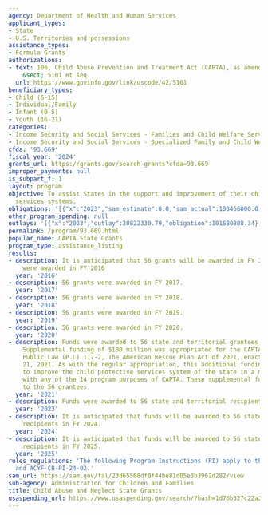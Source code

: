 ```yaml
---
agency: Department of Health and Human Services
applicant_types:
- State
- U.S. Territories and possessions
assistance_types:
- Formula Grants
authorizations:
- text: 106, Child Abuse Prevention and Treatment Act (CAPTA), as amended. 42 U.S.C.
    &sect; 5101 et seq.
  url: https://www.govinfo.gov/link/uscode/42/5101
beneficiary_types:
- Child (6-15)
- Individual/Family
- Infant (0-5)
- Youth (16-21)
categories:
- Income Security and Social Services - Families and Child Welfare Services
- Income Security and Social Services - Specialized Family and Child Welfare Services
cfda: '93.669'
fiscal_year: '2024'
grants_url: https://grants.gov/search-grants?cfda=93.669
improper_payments: null
is_subpart_f: 1
layout: program
objective: To assist States in the support and improvement of their child protective
  services systems.
obligations: '[{"x":"2023","sam_estimate":0.0,"sam_actual":103466000.0,"usa_spending_actual":101202008.33},{"x":"2024","sam_estimate":0.0,"sam_actual":103466000.0,"usa_spending_actual":101094876.52},{"x":"2025","sam_estimate":0.0,"sam_actual":103466000.0,"usa_spending_actual":0.0}]'
other_program_spending: null
outlays: '[{"x":"2023","outlay":20822330.79,"obligation":101680808.34},{"x":"2024","outlay":7064034.94,"obligation":112428268.0},{"x":"2025","outlay":0.0,"obligation":0.0}]'
permalink: /program/93.669.html
popular_name: CAPTA State Grants
program_type: assistance_listing
results:
- description: It is anticipated that 56 grants will be awarded in FY 2016. 56 grants
    were awarded in FY 2016
  year: '2016'
- description: 56 grants were awarded in FY 2017.
  year: '2017'
- description: 56 grants were awarded in FY 2018.
  year: '2018'
- description: 56 grants were awarded in FY 2019.
  year: '2019'
- description: 56 grants were awarded in FY 2020.
  year: '2020'
- description: Funds were awarded to 56 state and territorial grantees in FY 2021.
    Supplemental funding of $100 million was appropriated for the CAPTA program under
    Public Law (P.L) 117-2, The American Rescue Plan Act of 2021, enacted on March
    21, 2021. As with the regular appropriation, this additional funding may be used
    to improve the child protective services system of the state in a manner consistent
    with any of the 14 program purposes of CAPTA. These supplemental funds were awarded
    to the 56 grantees.
  year: '2021'
- description: Funds were awarded to 56 state and territorial recipients in FY 2023.
  year: '2023'
- description: It is anticipated that funds will be awarded to 56 state and territorial
    recipients in FY 2024.
  year: '2024'
- description: It is anticipated that funds will be awarded to 56 state and territorial
    recipients in FY 2025.
  year: '2025'
rules_regulations: 'The following Program Instructions (PI) apply to this program:  ACYF-CB-PI-21-07,
  and ACYF-CB-PI-24-02.'
sam_url: https://sam.gov/fal/23d65568df0f44be81d05e3b3962d282/view
sub-agency: Administration for Children and Families
title: Child Abuse and Neglect State Grants
usaspending_url: https://www.usaspending.gov/search/?hash=1d76b327c22a22034f8f2d32c1600cee
---
```

